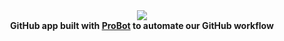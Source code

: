 <div align="center">
  <img src="https://i.imgur.com/Nwvoi6E.png"><br>
  <b>GitHub app built with <a href="https://github.com/probot/probot">ProBot</a> to automate our GitHub workflow</b>
</div>
